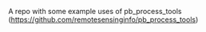 A repo with some example uses of pb_process_tools (https://github.com/remotesensinginfo/pb_process_tools)

